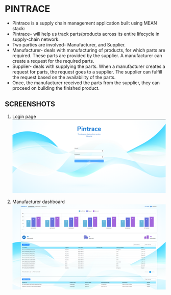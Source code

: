 # PINTRACE

* Pintrace is a supply chain management application built using MEAN stack:
* Pintrace– will help us track parts/products across its entire lifecycle in supply-chain
network.
* Two parties are involved- Manufacturer, and Supplier.
* Manufacturer- deals with manufacturing of products, for which parts are required.
These parts are provided by the supplier. A manufacturer can create a request for the
required parts.
* Supplier- deals with supplying the parts. When a manufacturer creates a request for
parts, the request goes to a supplier. The supplier can fulfill the request based on the
availability of the parts.
* Once, the manufacturer received the parts from the supplier, they can proceed on
building the finished product.

## SCREENSHOTS
1. Login page
![1. Login page](screenshots/1%20Login.PNG)

2. Manufacturer dashboard
![2. Manufacturer dashboard](screenshots/2%20Manufacturer%20dashboard.PNG)
